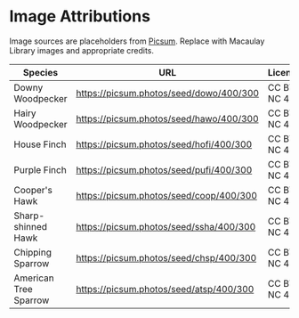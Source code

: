 # Image Attributions

Image sources are placeholders from [Picsum](https://picsum.photos). Replace with Macaulay Library images and appropriate credits.

| Species | URL | License | Credit |
| --- | --- | --- | --- |
| Downy Woodpecker | https://picsum.photos/seed/dowo/400/300 | CC BY-NC 4.0 | TBD |
| Hairy Woodpecker | https://picsum.photos/seed/hawo/400/300 | CC BY-NC 4.0 | TBD |
| House Finch | https://picsum.photos/seed/hofi/400/300 | CC BY-NC 4.0 | TBD |
| Purple Finch | https://picsum.photos/seed/pufi/400/300 | CC BY-NC 4.0 | TBD |
| Cooper's Hawk | https://picsum.photos/seed/coop/400/300 | CC BY-NC 4.0 | TBD |
| Sharp-shinned Hawk | https://picsum.photos/seed/ssha/400/300 | CC BY-NC 4.0 | TBD |
| Chipping Sparrow | https://picsum.photos/seed/chsp/400/300 | CC BY-NC 4.0 | TBD |
| American Tree Sparrow | https://picsum.photos/seed/atsp/400/300 | CC BY-NC 4.0 | TBD |
